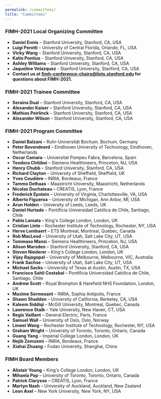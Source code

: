 ```yaml
---
permalink: /committees/
title: "Committees"
---
```


### FIMH-2021 Local Organizing Committee
- **Daniel Ennis** – Stanford University, Stanford, CA, USA
- **Luigi Perotti** – University of Central Florida, Orlando, FL, USA
- **Vicky Wang** – Stanford University, Stanford, CA, USA
- **Katie Pontius** - Stanford University, Stanford, CA, USA
- **Ashley Williams** - Stanford University, Stanford, CA, USA
- **Jaqueline Velazquez** - Stanford University, Stanford, CA, USA
- **Contact us at fimh-conference-chairs@lists.stanford.edu for questions about FIMH-2021.**

### FIMH-2021 Trainee Committee
- **Seraina Dual** – Stanford University, Stanford, CA, USA
- **Alexander Kaiser** – Stanford University, Stanford, CA, USA
- **Mathias Peirlinck** – Stanford University, Stanford, CA, USA
- **Alexander Wilson** – Stanford University, Stanford, CA, USA

### FIMH-2021 Program Committee
- **Daniel Balzani** – Ruhr-Universität Bochum, Bochum, Germany
- **Peter Bovendeerd** – Eindhoven University of Technology, Eindhoven, Netherlands
- **Oscar Camara** – Universitat Pompeu Fabra, Barcelona, Spain
- **Teodora Chitiboi** – Siemens Healthineers, Princeton, NJ, USA
- **Henry Chubb** – Stanford University, Stanford, CA, USA
- **Richard Clayton** – University of Sheffield, Sheffield, UK
- **Yves Coudière** – INRIA, Bordeaux, France
- **Tammo Delhaas** – Maastricht University, Maastricht, Netherlands
- **Nicolas Duchateau** – CREATIS, Lyon, France
- **Frederick Epstein** – University of Virginia, Charlottesville, VA, USA
- **Alberto Figueroa** – University of Michigan, Ann Arbor, MI, USA
- **Arun Holden** – University of Leeds, Leeds, UK
- **Daniel Hurtado** – Pontificia Universidad Católica de Chile, Santiago, Chile
- **Pablo Lamata** – King's College London, London, UK
- **Cristian Linte** – Rochester Institute of Technology, Rochester, NY, USA
- **Herve Lombaert** – ETS Montreal, Montreal, Quebec, Canada
- **Rob MacLeod** – University of Utah, Salt Lake City, UT, USA
- **Tommaso Mansi** – Siemens Healthineers, Princeton, NJ, USA
- **Alison Marsden** – Stanford University, Stanford, CA, USA
- **Steven Niederer** – King's College London, London, UK
- **Vijay Rajagopal** – University of Melbourne, Melbourne, VIC, Australia
- **Frank Sachse** – University of Utah, Salt Lake City, UT, USA
- **Michael Sacks** – University of Texas at Austin, Austin, TX, USA
- **Francisco Sahli Costabal** – Pontificia Universidad Católica de Chile, Santiago, Chile
- **Andrew Scott** – Royal Brompton & Harefield NHS Foundation, London, UK
- **Maxime Sermesant** – INRIA, Sophia Antipolis, France
- **Shawn Shadden** – University of California, Berkeley, CA, USA
- **Kaleem Siddiqi** – McGill University, Montreal, Quebec, Canada
- **Lawrence Staib** – Yale University, New Haven, CT, USA
- **Regis Vaillant** – General Electric, Paris, France
- **Samuel Wall** – University of Oslo, Oslo, Norway
- **Linwei Wang** – Rochester Institute of Technology, Rochester, NY, USA
- **Graham Wright** – University of Toronto, Toronto, Ontario, Canada
- **Guang Yang** – Imperial College London, London, UK
- **Nejib Zemzemi** – INRIA, Bordeaux, France
- **Xiahai Zhuang** – Fudan University, Shanghai, China


### FIMH Board Members
- **Alistair Young**    –   King's College London, London, UK
- **Mihaela Pop**       –   University of Toronto, Toronto, Ontario, Canada
- **Patrick Clarysse**  –   CREATIS, Lyon, France
- **Martyn Nash**       –   University of Auckland, Auckland, New Zealand
- **Leon Axel**         –   New York University, New York, NY, USA
